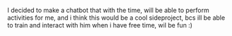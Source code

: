 I decided to make a chatbot that with the time, will be able to perform activities for me, and i think this would be a cool sideproject, bcs ill be able to train and interact with him when i have free time, wil be fun :)
